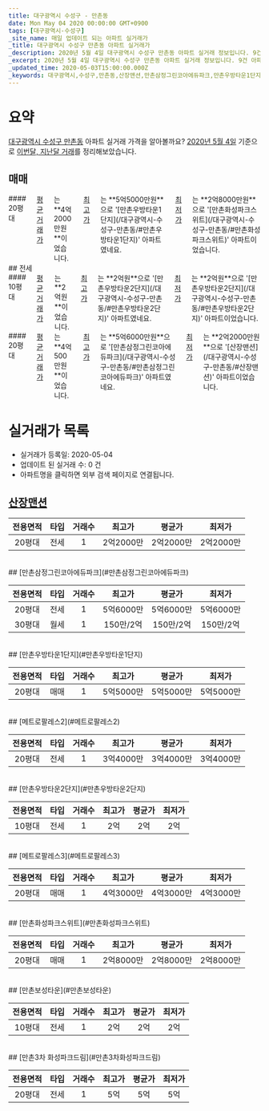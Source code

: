 ```yaml
---
title: 대구광역시 수성구 - 만촌동
date: Mon May 04 2020 00:00:00 GMT+0900
tags: [대구광역시-수성구]
_site_name: 매일 업데이트 되는 아파트 실거래가
_title: 대구광역시 수성구 만촌동 아파트 실거래가
_description: 2020년 5월 4일 대구광역시 수성구 만촌동 아파트 실거래 정보입니다. 9건 아파트 정보가 있습니다.
_excerpt: 2020년 5월 4일 대구광역시 수성구 만촌동 아파트 실거래 정보입니다. 9건 아파트 정보가 있습니다.
_updated_time: 2020-05-03T15:00:00.000Z
_keywords: 대구광역시,수성구,만촌동,산장맨션,만촌삼정그린코아에듀파크,만촌우방타운1단지,메트로팔레스2,만촌우방타운2단지,메트로팔레스3,만촌화성파크스위트,만촌보성타운,만촌3차 화성파크드림
---
```





# 요약
<ins>대구광역시 수성구 만촌동</ins> 아파트 실거래 가격을 알아볼까요? <ins>2020년 5월 4일</ins> 기준으로 <ins>이번달, 지난달 거래</ins>를 정리해보았습니다.

## 매매
<div class="container">
<div class="twelve columns" markdown="1">
#### 20평대
<ins>평균 거래가</ins>는 **4억2000만원**이었습니다. <ins>최고가</ins>는 **5억5000만원**으로 '[만촌우방타운1단지](/대구광역시-수성구-만촌동/#만촌우방타운1단지)' 아파트였네요. <ins>최저가</ins>는 **2억8000만원**으로 '[만촌화성파크스위트](/대구광역시-수성구-만촌동/#만촌화성파크스위트)' 아파트이었습니다.
</div>
</div>
## 전세
<div class="container">
<div class="six columns" markdown="1">
#### 10평대
<ins>평균 거래가</ins>는 **2억원**이었습니다. <ins>최고가</ins>는 **2억원**으로 '[만촌우방타운2단지](/대구광역시-수성구-만촌동/#만촌우방타운2단지)' 아파트였네요. <ins>최저가</ins>는 **2억원**으로 '[만촌우방타운2단지](/대구광역시-수성구-만촌동/#만촌우방타운2단지)' 아파트이었습니다.
</div>
<div class="six columns" markdown="1">
#### 20평대
<ins>평균 거래가</ins>는 **4억500만원**이었습니다. <ins>최고가</ins>는 **5억6000만원**으로 '[만촌삼정그린코아에듀파크](/대구광역시-수성구-만촌동/#만촌삼정그린코아에듀파크)' 아파트였네요. <ins>최저가</ins>는 **2억2000만원**으로 '[산장맨션](/대구광역시-수성구-만촌동/#산장맨션)' 아파트이었습니다.
</div>
</div>



# 실거래가 목록
- 실거래가 등록일: 2020-05-04
- 업데이트 된 실거래 수: 0 건
- 아파트명을 클릭하면 외부 검색 페이지로 연결됩니다.

## [산장맨션](#산장맨션)

|전용면적|타입|거래수|최고가|평균가|최저가|
|:---:|:---:|:---:|:---:|:---:|:---:|
|20평대|<span class="deal-type-2">전세</span>|1|2억2000만|2억2000만|2억2000만|

<br/>
## [만촌삼정그린코아에듀파크](#만촌삼정그린코아에듀파크)

|전용면적|타입|거래수|최고가|평균가|최저가|
|:---:|:---:|:---:|:---:|:---:|:---:|
|20평대|<span class="deal-type-2">전세</span>|1|5억6000만|5억6000만|5억6000만|
|30평대|<span class="deal-type-3">월세</span>|1|150만/2억|150만/2억|150만/2억|

<br/>
## [만촌우방타운1단지](#만촌우방타운1단지)

|전용면적|타입|거래수|최고가|평균가|최저가|
|:---:|:---:|:---:|:---:|:---:|:---:|
|20평대|<span class="deal-type-1">매매</span>|1|5억5000만|5억5000만|5억5000만|

<br/>
## [메트로팔레스2](#메트로팔레스2)

|전용면적|타입|거래수|최고가|평균가|최저가|
|:---:|:---:|:---:|:---:|:---:|:---:|
|20평대|<span class="deal-type-2">전세</span>|1|3억4000만|3억4000만|3억4000만|

<br/>
## [만촌우방타운2단지](#만촌우방타운2단지)

|전용면적|타입|거래수|최고가|평균가|최저가|
|:---:|:---:|:---:|:---:|:---:|:---:|
|10평대|<span class="deal-type-2">전세</span>|1|2억|2억|2억|

<br/>
## [메트로팔레스3](#메트로팔레스3)

|전용면적|타입|거래수|최고가|평균가|최저가|
|:---:|:---:|:---:|:---:|:---:|:---:|
|20평대|<span class="deal-type-1">매매</span>|1|4억3000만|4억3000만|4억3000만|

<br/>
## [만촌화성파크스위트](#만촌화성파크스위트)

|전용면적|타입|거래수|최고가|평균가|최저가|
|:---:|:---:|:---:|:---:|:---:|:---:|
|20평대|<span class="deal-type-1">매매</span>|1|2억8000만|2억8000만|2억8000만|

<br/>
## [만촌보성타운](#만촌보성타운)

|전용면적|타입|거래수|최고가|평균가|최저가|
|:---:|:---:|:---:|:---:|:---:|:---:|
|10평대|<span class="deal-type-2">전세</span>|1|2억|2억|2억|

<br/>
## [만촌3차 화성파크드림](#만촌3차화성파크드림)

|전용면적|타입|거래수|최고가|평균가|최저가|
|:---:|:---:|:---:|:---:|:---:|:---:|
|20평대|<span class="deal-type-2">전세</span>|1|5억|5억|5억|

<br/>



